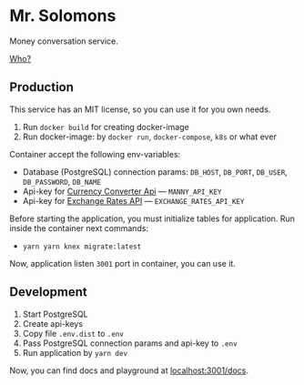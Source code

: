 # Mr. Solomons

Money conversation service.

[Who?](https://peaky-blinders.fandom.com/wiki/Alfie_Solomons)

## Production

This service has an MIT license, so you can use it for you own needs.

1. Run `docker build` for creating docker-image
2. Run docker-image: by `docker run`, `docker-compose`, `k8s` or what ever

Container accept the following env-variables:

- Database (PostgreSQL) connection params: `DB_HOST`, `DB_PORT`, `DB_USER`, `DB_PASSWORD`, `DB_NAME`
- Api-key for [Currency Converter Api](https://www.currencyconverterapi.com) — `MANNY_API_KEY`
- Api-key for [Exchange Rates API](https://exchangeratesapi.io) — `EXCHANGE_RATES_API_KEY`

Before starting the application, you must initialize tables for application. Run inside the container next commands:

- `yarn yarn knex migrate:latest`

Now, application listen `3001` port in container, you can use it.

## Development

1. Start PostgreSQL
2. Create api-keys
3. Copy file `.env.dist` to `.env`
4. Pass PostgreSQL connection params and api-key to `.env`
5. Run application by `yarn dev`

Now, you can find docs and playground at [localhost:3001/docs](http://localhost:3001/docs).
